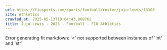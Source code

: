 ```yaml
---
url: https://fiusports.com/sports/football/roster/juju-lewis/13108
site: Athletics
crawled_at: 2025-05-13T10:04:43.868762
title: Juju Lewis - 2025 - Football - FIU Athletics
---
```


Error generating fit markdown: '<' not supported between instances of 'int' and 'str'